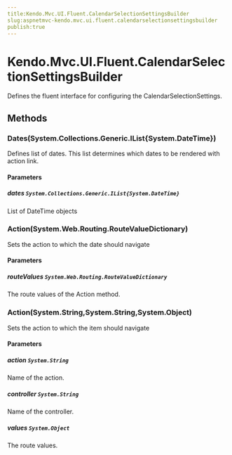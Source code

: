 ```yaml
---
title:Kendo.Mvc.UI.Fluent.CalendarSelectionSettingsBuilder
slug:aspnetmvc-kendo.mvc.ui.fluent.calendarselectionsettingsbuilder
publish:true
---
```


# Kendo.Mvc.UI.Fluent.CalendarSelectionSettingsBuilder

Defines the fluent interface for configuring the CalendarSelectionSettings.

## Methods

### Dates(System.Collections.Generic.IList{System.DateTime})
Defines list of dates. This list determines which dates to be rendered with action link.

#### Parameters

##### dates `System.Collections.Generic.IList{System.DateTime}`
List of DateTime objects

### Action(System.Web.Routing.RouteValueDictionary)
Sets the action to which the date should navigate

#### Parameters

##### routeValues `System.Web.Routing.RouteValueDictionary`
The route values of the Action method.

### Action(System.String,System.String,System.Object)
Sets the action to which the item should navigate

#### Parameters

##### action `System.String`
Name of the action.

##### controller `System.String`
Name of the controller.

##### values `System.Object`
The route values.